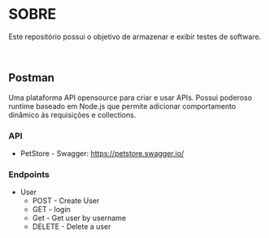 # SOBRE 

<p> Este repositório possui o objetivo de armazenar e exibir testes de software. </p>
<br>

## Postman 

<p> Uma plataforma API opensource para criar e usar APIs. Possui poderoso runtime baseado em Node.js que permite adicionar comportamento dinâmico às requisições e collections. </p>

### API 
* PetStore - Swagger: https://petstore.swagger.io/

### Endpoints 
* User
    * POST - Create User
    * GET - login
    * Get - Get user by username
    * DELETE - Delete a user

<!-- * Pet
    * POST - Add Pet to the store
    * PUT - Update PET
    * DELETE - Delete a PET -->

